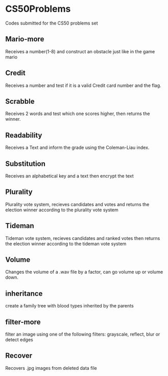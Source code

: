 # CS50Problems
Codes submitted for the CS50 problems set

## Mario-more

Receives a number(1-8) and construct an obstacle just like in the game mario

## Credit

Receives a number and test if it is a valid Credit card number and the flag.

## Scrabble

Receives 2 words and test which one scores higher, then returns the winner.

## Readability

Receives a Text and inform the grade using the Coleman-Liau index.

## Substitution

Receives an alphabetical key and a text then encrypt the text

## Plurality

Plurality vote system, recieves candidates and votes and returns the election winner according to the plurality vote system

## Tideman

Tideman vote system, recieves candidates and ranked votes then returns the election winner according to the tideman vote system

## Volume

Changes the volume of a .wav file by a factor, can go volume up or volume down.

## inheritance

create a family tree with blood types inherited by the parents

## filter-more

filter an image using one of the following filters: grayscale, reflect, blur or detect edges

## Recover

Recovers .jpg images from deleted data file
